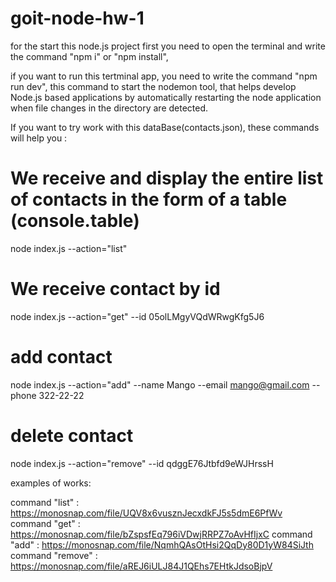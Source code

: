 # goit-node-hw-1
for the start this node.js project first you need to open the terminal and write the command "npm i" or "npm install",

if you want to run this tertminal app, you need to write the command "npm run dev", 
this command to start the nodemon tool, that helps develop Node.js based applications by automatically restarting the node application when file changes in the directory are detected.


If you want to try work with this dataBase(contacts.json), these commands will help you :

# We receive and display the entire list of contacts in the form of a table (console.table)
node index.js --action="list"

# We receive contact by id
node index.js --action="get" --id 05olLMgyVQdWRwgKfg5J6

# add contact
node index.js --action="add" --name Mango --email mango@gmail.com --phone 322-22-22

# delete contact
node index.js --action="remove" --id qdggE76Jtbfd9eWJHrssH



examples of works:

command "list" : https://monosnap.com/file/UQV8x6vusznJecxdkFJ5s5dmE6PfWv
command "get" : https://monosnap.com/file/bZspsfEq796iVDwjRRPZ7oAvHfIjxC
command "add" : https://monosnap.com/file/NqmhQAsOtHsi2QqDy80D1yW84SiJth
command "remove" : https://monosnap.com/file/aREJ6iULJ84J1QEhs7EHtkJdsoBjpV
